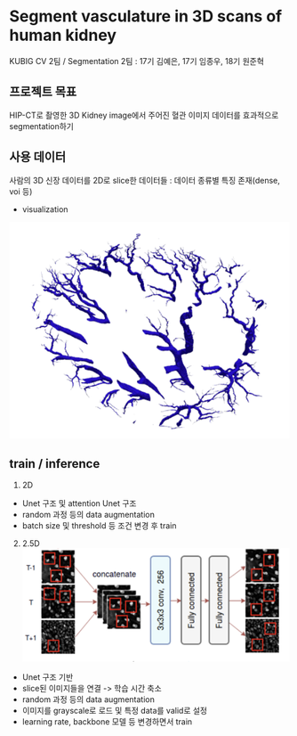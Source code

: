 # Segment vasculature in 3D scans of human kidney

KUBIG CV 2팀 / Segmentation 2팀 : 17기 김예은, 17기 임종우, 18기 원준혁

## 프로젝트 목표
HIP-CT로 촬영한 3D Kidney image에서 주어진 혈관 이미지 데이터를 효과적으로 segmentation하기

## 사용 데이터
사람의 3D 신장 데이터를 2D로 slice한 데이터들 : 데이터 종류별 특징 존재(dense, voi 등)

- visualization
  
![image](https://github.com/KU-BIG/KUBIG_2023_FALL/blob/main/3.%20%EC%9E%A5%EA%B8%B0%ED%94%84%EB%A1%9C%EC%A0%9D%ED%8A%B8/CV/2%ED%8C%80/Segmentation%202%ED%8C%80/Untitled%20(7).png)


## train / inference
1. 2D
- Unet 구조 및 attention Unet 구조
- random 과정 등의 data augmentation
- batch size 및 threshold 등 조건 변경 후 train





2. 2.5D
   ![image](https://github.com/KU-BIG/KUBIG_2023_FALL/blob/main/3.%20%EC%9E%A5%EA%B8%B0%ED%94%84%EB%A1%9C%EC%A0%9D%ED%8A%B8/CV/2%ED%8C%80/Segmentation%202%ED%8C%80/Untitled%20(9).png)
- Unet 구조 기반
- slice된 이미지들을 연결 -> 학습 시간 축소
- random 과정 등의 data augmentation
- 이미지를 grayscale로 로드 및 특정 data를 valid로 설정
- learning rate, backbone 모델 등 변경하면서 train
